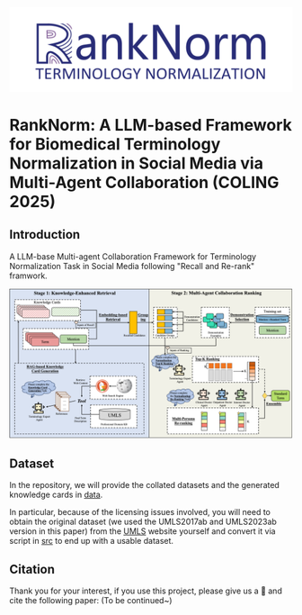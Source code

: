 <div align="center">
  <img src="./figure/logo.png">
</div>

# RankNorm: A LLM-based Framework for Biomedical Terminology Normalization in Social Media via Multi-Agent Collaboration (COLING 2025)

## Introduction

A LLM-base Multi-agent Collaboration Framework for Terminology Normalization Task in Social Media following "Recall and Re-rank" framwork.
<div align="center">
  <img src="./figure/framework.png">
</div>

## Dataset

In the repository, we will provide the collated datasets and the generated knowledge cards in [data](https://github.com/JOHNNY-fans/RankNorm/tree/main/data).

In particular, because of the licensing issues involved, you will need to obtain the original dataset (we used the UMLS2017ab and UMLS2023ab version in this paper) from the [UMLS](https://www.nlm.nih.gov/research/umls/licensedcontent/umlsknowledgesources.html) website yourself and convert it via script in [src](https://github.com/JOHNNY-fans/RankNorm/tree/main/src) to end up with a usable dataset.


## Citation
Thank you for your interest, if you use this project, please give us a 🌟 and cite the following paper: (To be continued~)
